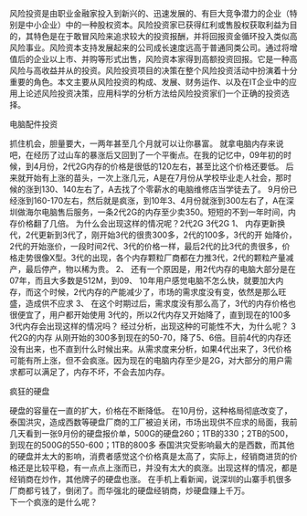 风险投资是由职业金融家投入到新兴的、迅速发展的、有巨大竞争潜力的企业（特别是中小企业）中的一种股权资本。风险投资家已获得红利或售股权获取利益为目的，其特色是在于敢冒风险来追求较大的投资报酬，并将回报资金循环投入类似高风险事业。风险资本支持发展起来的公司成长速度远高于普通同类公司。通过将增值后的企业以上市、并购等形式出售，风险资本家得到高额投资回报。它是一种高风险与高收益并从的投资。风险投资项目的决策在整个风险投资活动中扮演着十分重要的角色。本文主要从风险投资的构成、发展、财务运作、以及在IT企业中的应用上论述风险投资决策，应用科学的分析方法给风险投资家们一个正确的投资选择。

电脑配件投资

  抓住机会，胆量要大，一两年甚至几个月就可以让你暴富。  就拿电脑内存来说吧，在经历了过山车的暴涨后又回到了一个平衡点。在我的记忆中，09年初的时候，到4月份，2代2G内存的价格是很低的120左右，甚至比这个价格还要低。 后来就开始有上涨的苗头，一次上涨几元，A是在7月份从学校毕业走人社会，那时候的涨到130、140左右了，A去找了个零薪水的电脑维修店当学徒去了。  9月份已经涨到160-170左右，然后就是疯涨，到10年3、4月份就涨到300左右了，A在深圳做海尔电脑售后服务，一条2代2G的内存至少卖350。短短的不到一年时间，内存价格翻了几倍。  为什么会出现这样的情况呢？2代2G  3代2G  1、 内存更新换代，2代更新到3代了，刚开始3代的很贵300多，2代的100多，3代的开 始降价，2代的开始涨价，一段时间2代、3代的价格一样，最后2代的比3代的贵很多，价格走势很像X型。3代的出现，各个内存颗粒厂商都在力推3代，2代的颗粒产量减产，最后停产，物以稀为贵。  2、 还有一个原因是，用2代内存的电脑大部分是在07年，而且大多数是512M，到09、 10年用户感觉电脑不怎么快，就要加大内存，而这个时候，2代内存的产能减少了，市场的需求度没有变，依然是那么旺盛，造成供不应求  3、 在这个时期过后，需求度没有那么高了，3代的内存价格也很便宜了，用户都开始使用 3代的，所以2代内存又开始降了，直到现在的100多   3代内存会出现这样的情况吗？  经过分析，出现这种的可能性不大，为什么呢？  3代2G的内存  从刚开始的300多到现在的50-70，降了5、6倍。目前4代的内存还没有出来，也不直到什么时候出来。从需求度来分析，如果4代出来了，3代价格可能有所上涨，但不会疯涨。因为现在的电脑内存至少是2G，对大部分的用户需求都可以满足了，内存不坏，不会去加内存。 

 疯狂的硬盘 
  
  硬盘的容量在一直的扩大，价格在不断降低。  在10月份，这种格局彻底改变了，泰国洪灾，造成西数等硬盘厂商的工厂被迫关闭，市场出现供不应求的局面，我前几天看到一张9月份的硬盘报价单，500G的硬盘260；1TB的330；2TB的500，到现在的500G的550-600；1TB的800多 泰国洪灾受影响最大的是西数，而其他的硬盘并太大的影响，消费者感觉这个价格真是太高了，实际上，经销商进货的价格还是比较平稳，有一点点上涨而已，并没有太大的疯涨。出现这样的情况，都是经销商在炒作，其他牌子的硬盘也涨。  在手机上看新闻，说深圳的山寨手机很多厂商都亏钱了，倒闭了。而华强北的硬盘经销商，炒硬盘赚上千万。   
  下一个疯涨的是什么呢？